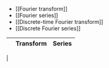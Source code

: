 * [[Fourier transform]]
* [[Fourier series]]
* [[Discrete-time Fourier transform]]
* [[Discrete Fourier series]]

||Transform|Series|
|-|--------|------|
|